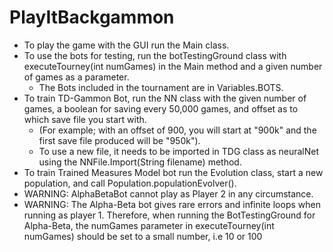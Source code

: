 # PlayItBackgammon
* To play the game with the GUI run the Main class. 
* To use the bots for testing, run the botTestingGround class with executeTourney(int numGames) in the Main method and a given number of games as a parameter.
  * The Bots included in the tournament are in Variables.BOTS.
* To train TD-Gammon Bot, run the NN class with the given number of games, a boolean for saving every 50,000 games, and offset as to which save file you start with.
  * (For example; with an offset of 900, you will start at "900k" and the first save file produced will be "950k").
  * To use a new file, it needs to be imported in TDG class as neuralNet using the NNFile.Import(String filename) method. 
* To train Trained Measures Model bot run the Evolution class, start a new population, and call Population.populationEvolver().
* WARNING: AlphaBetaBot cannot play as Player 2 in any circumstance. 
* WARNING: The Alpha-Beta bot gives rare errors and infinite loops when running as player 1. Therefore, when running the BotTestingGround for Alpha-Beta, the numGames parameter in  executeTourney(int numGames) should be set to a small number, i.e 10 or 100
